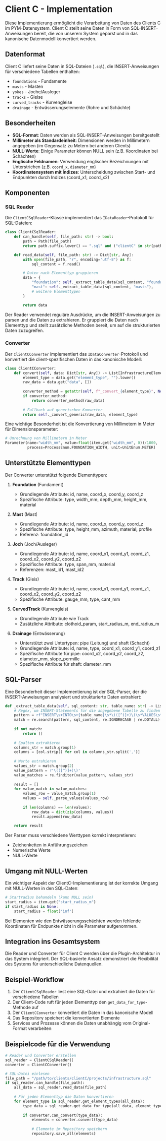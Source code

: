 # Client C - Implementation

Diese Implementierung ermöglicht die Verarbeitung von Daten des Clients C im PYM-Datensystem. Client C stellt seine Daten in Form von SQL-INSERT-Anweisungen bereit, die von unserem System geparst und in das kanonische Datenmodell konvertiert werden.

## Datenformat

Client C liefert seine Daten in SQL-Dateien (`.sql`), die INSERT-Anweisungen für verschiedene Tabellen enthalten:

- `foundations` - Fundamente
- `masts` - Masten
- `yokes` - Joche/Ausleger
- `tracks` - Gleise
- `curved_tracks` - Kurvengleise
- `drainage` - Entwässerungselemente (Rohre und Schächte)

## Besonderheiten

- **SQL-Format**: Daten werden als SQL-INSERT-Anweisungen bereitgestellt
- **Millimeter als Standardeinheit**: Dimensionen werden in Millimetern angegeben (im Gegensatz zu Metern bei anderen Clients)
- **NULL-Werte**: Einige Parameter können NULL sein (z.B. Koordinaten bei Schächten)
- **Englische Feldnamen**: Verwendung englischer Bezeichnungen mit Unterstrichen (z.B. `coord_x`, `diameter_mm`)
- **Koordinatensystem mit Indizes**: Unterscheidung zwischen Start- und Endpunkten durch Indizes (coord_x1, coord_x2)

## Komponenten

### SQL Reader

Die `ClientCSqlReader`-Klasse implementiert das `IDataReader`-Protokoll für SQL-Dateien:

```python
class ClientCSqlReader:
    def can_handle(self, file_path: str) -> bool:
        path = Path(file_path)
        return path.suffix.lower() == ".sql" and ("clientC" in str(path))

    def read_data(self, file_path: str) -> Dict[str, Any]:
        with open(file_path, "r", encoding="utf-8") as f:
            sql_content = f.read()

        # Daten nach Elementtyp gruppieren
        data = {
            "foundation": self._extract_table_data(sql_content, "foundations"),
            "mast": self._extract_table_data(sql_content, "masts"),
            # weitere Elementtypen
        }

        return data
```

Der Reader verwendet reguläre Ausdrücke, um die INSERT-Anweisungen zu parsen und die Daten zu extrahieren. Er gruppiert die Daten nach Elementtyp und stellt zusätzliche Methoden bereit, um auf die strukturierten Daten zuzugreifen.

### Converter

Der `ClientCConverter` implementiert das `IDataConverter`-Protokoll und konvertiert die client-spezifischen Daten in das kanonische Modell:

```python
class ClientCConverter:
    def convert(self, data: Dict[str, Any]) -> List[InfrastructureElement]:
        element_type = data.get("element_type", "").lower()
        raw_data = data.get("data", [])
        
        converter_method = getattr(self, f"_convert_{element_type}", None)
        if converter_method:
            return converter_method(raw_data)
        
        # Fallback auf generischen Konverter
        return self._convert_generic(raw_data, element_type)
```

Eine wichtige Besonderheit ist die Konvertierung von Millimetern in Meter für Dimensionsparameter:

```python
# Umrechnung von Millimetern in Meter
Parameter(name="width_mm", value=float(item.get("width_mm", 0))/1000, 
          process=ProcessEnum.FOUNDATION_WIDTH, unit=UnitEnum.METER)
```

## Unterstützte Elementtypen

Der Converter unterstützt folgende Elementtypen:

1. **Foundation** (Fundament)
   - Grundlegende Attribute: id, name, coord_x, coord_y, coord_z
   - Spezifische Attribute: type, width_mm, depth_mm, height_mm, material

2. **Mast** (Mast)
   - Grundlegende Attribute: id, name, coord_x, coord_y, coord_z
   - Spezifische Attribute: type, height_mm, azimuth, material, profile
   - Referenz: foundation_id

3. **Joch** (Joch/Ausleger)
   - Grundlegende Attribute: id, name, coord_x1, coord_y1, coord_z1, coord_x2, coord_y2, coord_z2
   - Spezifische Attribute: type, span_mm, material
   - Referenzen: mast_id1, mast_id2

4. **Track** (Gleis)
   - Grundlegende Attribute: id, name, coord_x1, coord_y1, coord_z1, coord_x2, coord_y2, coord_z2
   - Spezifische Attribute: gauge_mm, type, cant_mm

5. **CurvedTrack** (Kurvengleis)
   - Grundlegende Attribute wie Track
   - Zusätzliche Attribute: clothoid_param, start_radius_m, end_radius_m

6. **Drainage** (Entwässerung)
   - Unterstützt zwei Untertypen: pipe (Leitung) und shaft (Schacht)
   - Grundlegende Attribute: id, name, type, coord_x1, coord_y1, coord_z1
   - Spezifische Attribute für pipe: coord_x2, coord_y2, coord_z2, diameter_mm, slope_permille
   - Spezifische Attribute für shaft: diameter_mm

## SQL-Parser

Eine Besonderheit dieser Implementierung ist der SQL-Parser, der die INSERT-Anweisungen analysiert und strukturierte Daten extrahiert:

```python
def _extract_table_data(self, sql_content: str, table_name: str) -> List[Dict[str, Any]]:
    # Regex, um INSERT-Statements für die angegebene Tabelle zu finden
    pattern = rf"INSERT\s+INTO\s+{table_name}\s*\(([^)]+)\)\s*VALUES\s*((?:\([^;]+\),?)+);"
    match = re.search(pattern, sql_content, re.IGNORECASE | re.DOTALL)
    
    if not match:
        return []
        
    # Spalten extrahieren
    columns_str = match.group(1)
    columns = [col.strip() for col in columns_str.split(',')]
    
    # Werte extrahieren
    values_str = match.group(2)
    value_pattern = r'\(([^)]+)\)'
    value_matches = re.finditer(value_pattern, values_str)
    
    result = []
    for value_match in value_matches:
        values_row = value_match.group(1)
        values = self._parse_values(values_row)
        
        if len(columns) == len(values):
            row_data = dict(zip(columns, values))
            result.append(row_data)
    
    return result
```

Der Parser muss verschiedene Werttypen korrekt interpretieren:
- Zeichenketten in Anführungszeichen
- Numerische Werte
- NULL-Werte

## Umgang mit NULL-Werten

Ein wichtiger Aspekt der ClientC-Implementierung ist der korrekte Umgang mit NULL-Werten in den SQL-Daten:

```python
# Startradius behandeln (kann NULL sein)
start_radius = item.get("start_radius_m")
if start_radius is None:
    start_radius = float('inf')
```

Bei Elementen wie den Entwässerungsschächten werden fehlende Koordinaten für Endpunkte nicht in die Parameter aufgenommen.

## Integration ins Gesamtsystem

Die Reader und Converter für Client C werden über die Plugin-Architektur in das System integriert. Der SQL-basierte Ansatz demonstriert die Flexibilität des Systems für unterschiedliche Datenquellen.

## Beispiel-Workflow

1. Der `ClientCSqlReader` liest eine SQL-Datei und extrahiert die Daten für verschiedene Tabellen
2. Der Client-Code ruft für jeden Elementtyp den `get_data_for_type`-Methode auf
3. Der `ClientCConverter` konvertiert die Daten in das kanonische Modell
4. Das Repository speichert die konvertierten Elemente
5. Services und Prozesse können die Daten unabhängig vom Original-Format verarbeiten

## Beispielcode für die Verwendung

```python
# Reader und Converter erstellen
sql_reader = ClientCSqlReader()
converter = ClientCConverter()

# SQL-Datei einlesen
file_path = "/path/to/clients/clientC/projects/infrastructure.sql"
if sql_reader.can_handle(file_path):
    all_data = sql_reader.read_data(file_path)
    
    # Für jeden Elementtyp die Daten konvertieren
    for element_type in sql_reader.get_element_types(all_data):
        type_data = sql_reader.get_data_for_type(all_data, element_type)
        
        if converter.can_convert(type_data):
            elements = converter.convert(type_data)
            
            # Elemente im Repository speichern
            repository.save_all(elements)
```